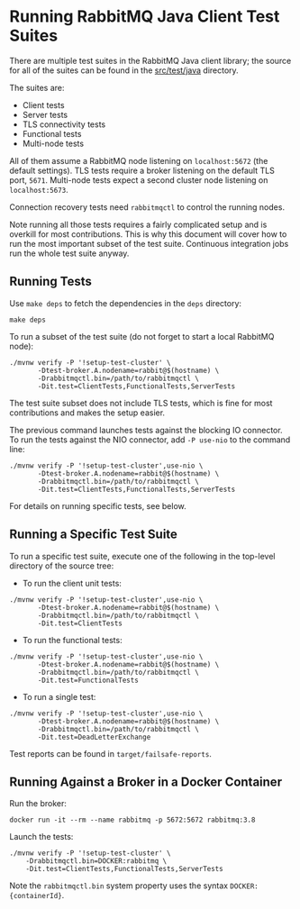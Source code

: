 # Running RabbitMQ Java Client Test Suites

There are multiple test suites in the RabbitMQ Java client library;
the source for all of the suites can be found in the [src/test/java](src/test/java)
directory.

The suites are:

  * Client tests
  * Server tests
  * TLS connectivity tests
  * Functional tests
  * Multi-node tests

All of them assume a RabbitMQ node listening on `localhost:5672`
(the default settings). TLS tests require a broker listening on the default
TLS port, `5671`. Multi-node tests expect a second cluster node listening on `localhost:5673`.

Connection recovery tests need `rabbitmqctl` to control the running nodes.

Note running all those tests requires a fairly complicated setup and is overkill
for most contributions. This is why this document will cover how to run the most
important subset of the test suite. Continuous integration jobs run the whole test
suite anyway.

## Running Tests

Use `make deps` to fetch the dependencies in the `deps` directory:

```
make deps
```

To run a subset of the test suite (do not forget to start a local RabbitMQ node):

```
./mvnw verify -P '!setup-test-cluster' \
       -Dtest-broker.A.nodename=rabbit@$(hostname) \
       -Drabbitmqctl.bin=/path/to/rabbitmqctl \
       -Dit.test=ClientTests,FunctionalTests,ServerTests
```

The test suite subset does not include TLS tests, which is fine for most
contributions and makes the setup easier.

The previous command launches tests against the blocking IO connector.
To run the tests against the NIO connector, add `-P use-nio` to the command line:

```
./mvnw verify -P '!setup-test-cluster',use-nio \
       -Dtest-broker.A.nodename=rabbit@$(hostname) \
       -Drabbitmqctl.bin=/path/to/rabbitmqctl \
       -Dit.test=ClientTests,FunctionalTests,ServerTests
```

For details on running specific tests, see below.


## Running a Specific Test Suite

To run a specific test suite, execute one of the following in the
top-level directory of the source tree:

* To run the client unit tests:

```
./mvnw verify -P '!setup-test-cluster',use-nio \
       -Dtest-broker.A.nodename=rabbit@$(hostname) \
       -Drabbitmqctl.bin=/path/to/rabbitmqctl \
       -Dit.test=ClientTests
```

* To run the functional tests:

```
./mvnw verify -P '!setup-test-cluster',use-nio \
       -Dtest-broker.A.nodename=rabbit@$(hostname) \
       -Drabbitmqctl.bin=/path/to/rabbitmqctl \
       -Dit.test=FunctionalTests
```

* To run a single test:

```
./mvnw verify -P '!setup-test-cluster',use-nio \
       -Dtest-broker.A.nodename=rabbit@$(hostname) \
       -Drabbitmqctl.bin=/path/to/rabbitmqctl \
       -Dit.test=DeadLetterExchange
```

Test reports can be found in `target/failsafe-reports`.

## Running Against a Broker in a Docker Container

Run the broker:

```
docker run -it --rm --name rabbitmq -p 5672:5672 rabbitmq:3.8
```

Launch the tests:

```
./mvnw verify -P '!setup-test-cluster' \
    -Drabbitmqctl.bin=DOCKER:rabbitmq \
    -Dit.test=ClientTests,FunctionalTests,ServerTests
```

Note the `rabbitmqctl.bin` system property uses the syntax
`DOCKER:{containerId}`.
